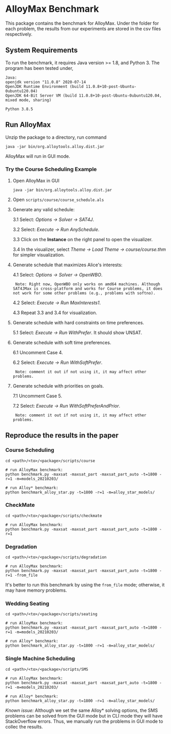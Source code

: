 # AlloyMax Benchmark
This package contains the benchmark for AlloyMax. Under the folder for each problem, the results from our experiments are stored in the csv files respectively.

## System Requirements
To run the benchmark, it requires Java version >= 1.8, and Python 3. The program has been tested under,
```
Java:
openjdk version "11.0.8" 2020-07-14
OpenJDK Runtime Environment (build 11.0.8+10-post-Ubuntu-0ubuntu120.04)
OpenJDK 64-Bit Server VM (build 11.0.8+10-post-Ubuntu-0ubuntu120.04, mixed mode, sharing)
```
```
Python 3.8.5
```

## Run AlloyMax
Unzip the package to a directory, run command
```
java -jar bin/org.alloytools.alloy.dist.jar
```
AlloyMax will run in GUI mode.

### Try the Course Scheduling Example
1. Open AlloyMax in GUI
    ```
    java -jar bin/org.alloytools.alloy.dist.jar
    ```

2. Open ```scripts/course/course_schedule.als```
3. Generate any valid schedule:

    3.1 Select: *Options -> Solver -> SAT4J*.

    3.2 Select: *Execute -> Run AnySchedule*.

    3.3 Click on the **Instance** on the right panel to open the visualizer.

    3.4 In the visualizer, select *Theme -> Load Theme -> course/course.thm* for simpler visualization.
4. Generate schedule that maximizes Alice's interests:

    4.1 Select: *Options -> Solver -> OpenWBO*.

        Note: Right now, OpenWBO only works on amd64 machines. Although SAT4JMax is cross-platform and works for Course problems, it does not work for some other problems (e.g., problems with softno).

    4.2 Select: *Execute -> Run MaxInterests1*.

    4.3 Repeat 3.3 and 3.4 for visualization.
5. Generate schedule with hard constraints on time preferences.

    5.1 Select: *Execute -> Run WithPrefer*. It should show UNSAT.
6. Generate schedule with soft time preferences.

    6.1 Uncomment Case 4.

    6.2 Select: *Execute -> Run WithSoftPrefer*.

        Note: comment it out if not using it, it may affect other problems.
7. Generate schedule with priorities on goals.

    7.1 Uncomment Case 5.

    7.2 Select: *Execute -> Run WithSoftPreferAndPrior*.

        Note: comment it out if not using it, it may affect other problems.
## Reproduce the results in the paper
### Course Scheduling
```
cd <path>/<to>/<package>/scripts/course

# run AlloyMax benchmark:
python benchmark.py -maxsat -maxsat_part -maxsat_part_auto -t=1800 -r=1 -m=models_20210203/

# run Alloy* benchmark:
python benchmark_alloy_star.py -t=1800 -r=1 -m=alloy_star_models/
```

### CheckMate
```
cd <path>/<to>/<package>/scripts/checkmate

# run AlloyMax benchmark:
python benchmark.py -maxsat -maxsat_part -maxsat_part_auto -t=1800 -r=1
```

### Degradation
```
cd <path>/<to>/<package>/scripts/degradation

# run AlloyMax benchmark:
python benchmark.py -maxsat -maxsat_part -maxsat_part_auto -t=1800 -r=1 -from_file
```
It's better to run this benchmark by using the ```from_file``` mode; otherwise, it may have memory problems.

### Wedding Seating
```
cd <path>/<to>/<package>/scripts/seating

# run AlloyMax benchmark:
python benchmark.py -maxsat -maxsat_part -maxsat_part_auto -t=1800 -r=1 -m=models_20210203/

# run Alloy* benchmark:
python benchmark_alloy_star.py -t=1800 -r=1 -m=alloy_star_models/
```

### Single Machine Scheduling
```
cd <path>/<to>/<package>/scripts/SMS

# run AlloyMax benchmark:
python benchmark.py -maxsat -maxsat_part -maxsat_part_auto -t=1800 -r=1 -m=models_20210203/

# run Alloy* benchmark:
python benchmark_alloy_star.py -t=1800 -r=1 -m=alloy_star_models/
```
*Known issue:* Although we set the same Alloy* solving options, the SMS problems can be solved from the GUI mode but in CLI mode they will have StackOverflow errors. Thus, we manually run the problems in GUI mode to collec the results.